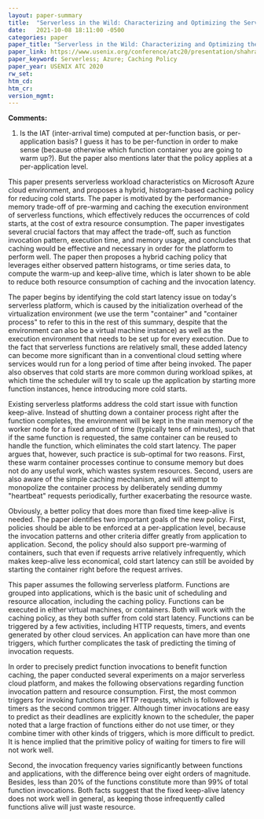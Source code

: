 ```yaml
---
layout: paper-summary
title:  "Serverless in the Wild: Characterizing and Optimizing the Serverless Workload at a Large Cloud Provider"
date:   2021-10-08 18:11:00 -0500
categories: paper
paper_title: "Serverless in the Wild: Characterizing and Optimizing the Serverless Workload at a Large Cloud Provider"
paper_link: https://www.usenix.org/conference/atc20/presentation/shahrad
paper_keyword: Serverless; Azure; Caching Policy
paper_year: USENIX ATC 2020
rw_set:
htm_cd:
htm_cr:
version_mgmt:
---
```


**Comments:**

1. Is the IAT (inter-arrival time) computed at per-function basis, or per-application basis? I guess it has to be 
   per-function in order to make sense (because otherwise which function container you are going to warm up?).
   But the paper also mentions later that the policy applies at a per-application level.

This paper presents serverless workload characteristics on Microsoft Azure cloud environment, and proposes a 
hybrid, histogram-based caching policy for reducing cold starts.
The paper is motivated by the performance-memory trade-off of pre-warming and caching the execution environment of 
serverless functions, which effectively reduces the occurrences of cold starts, at the cost of extra resource 
consumption. 
The paper investigates several crucial factors that may affect the trade-off, such as function invocation
pattern, execution time, and memory usage, and concludes that caching would be effective and necessary in order for the
platform to perform well. 
The paper then proposes a hybrid caching policy that leverages either observed pattern histograms, or time series
data, to compute the warm-up and keep-alive time, which is later shown to be able to reduce both resource consumption
of caching and the invocation latency.

The paper begins by identifying the cold start latency issue on today's serverless platform, which is caused by the 
initialization overhead of the virtualization environment (we use the term "container" and "container process" to 
refer to this in the rest of this summary, despite that the environment can also be a virtual machine instance) 
as well as the execution environment that needs to be set up for every execution. Due to the fact that serverless 
functions are relatively small, these added latency can 
become more significant than in a conventional cloud setting where services would run for a long period of time
after being invoked.
The paper also observes that cold starts are more common during workload spikes, at which time the scheduler will try to
scale up the application by starting more function instances, hence introducing more cold starts.

Existing serverless platforms address the cold start issue with function keep-alive. Instead of shutting down a 
container process right after the function completes, the environment will be kept in the main memory of the 
worker node for a fixed amount of time (typically tens of minutes), such that if the same function is requested, 
the same container can be reused to handle the function, which eliminates the cold start latency.
The paper argues that, however, such practice is sub-optimal for two reasons.
First, these warm container processes continue to consume memory but does not do any useful work, which wastes system
resources. Second, users are also aware of the simple caching mechanism, and will attempt to monopolize the 
container process by deliberately sending dummy "heartbeat" requests periodically, further exacerbating the resource
waste.

Obviously, a better policy that does more than fixed time keep-alive is needed. The paper identifies two important
goals of the new policy. First, policies should be able to be enforced at a per-application level, because the 
invocation patterns and other criteria differ greatly from application to application. Second, the policy should 
also support pre-warming of containers, such that even if requests arrive relatively infrequently, which makes 
keep-alive less economical, cold start latency can still be avoided by starting the container right before the 
request arrives.

This paper assumes the following serverless platform. Functions are grouped into applications, which is the basic unit
of scheduling and resource allocation, including the caching policy.
Functions can be executed in either virtual machines, or containers. Both will work with the caching policy, as they 
both suffer from cold start latency.
Functions can be triggered by a few activities, including HTTP requests, timers, and events generated by other cloud 
services. An application can have more than one triggers, which further complicates the task of predicting the timing 
of invocation requests.

In order to precisely predict function invocations to benefit function caching, the paper conducted several experiments
on a major serverless cloud platform, and makes the following observations regarding function invocation pattern
and resource consumption.
First, the most common triggers for invoking functions are HTTP requests, which is followed by timers as the second 
common trigger. Although timer invocations are
easy to predict as their deadlines are explicitly known to the scheduler, the paper noted that a large fraction of 
functions either do not use timer, or they combine timer with other kinds of triggers, which is more difficult to 
predict. It is hence implied that the primitive policy of waiting for timers to fire will not work well. 

Second, the invocation frequency varies significantly between functions and applications, with the difference being
over eight orders of magnitude. Besides, less than 20% of the functions constitute more than 99% of total function
invocations. Both facts suggest that the fixed keep-alive latency does not work well in general, as keeping those
infrequently called functions alive will just waste resource.



